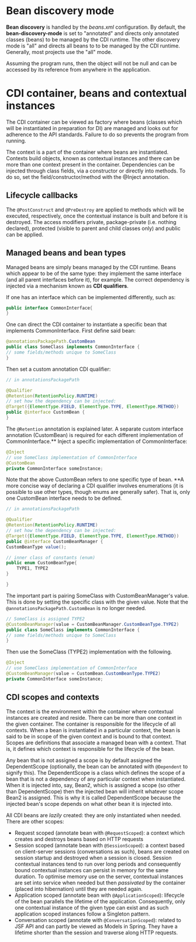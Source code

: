 # Bean discovery mode #

__Bean discovery__ is handled by the _beans.xml_ configuration. By default, the __bean-discovery-mode__ is
set to "annotated" and directs only annotated classes (beans) to be managed by the CDI runtime. The other discovery
mode is "all" and directs all beans to to be managed by the CDI runtime. Generally, most projects use the "all"
mode.

Assuming the program runs, then the object will not be null and can be accessed by its reference from anywhere in the application.

# CDI container, beans and contextual instances #

The CDI container can be viewed as factory where beans (classes which will be instantiated in preparation for DI) are managed and looks out for adherence to the API standards. Failure to do so prevents the program from running.

The context is a part of the container where beans are instantiated. Contexts build objects, known as contextual instances and there can be more than one context present in the container. Dependencies can be injected through class fields, via a constructor or directly into methods. To do so, set the field/constructor/method with the @Inject annotation.

## Lifecycle callbacks ##

The ```@PostConstruct``` and ```@PreDestroy``` are applied to methods which will be executed, respectively, once the contextual instance is built and before it is destroyed. The access modifiers private, package-private (i.e. nothing declared), protected (visible to parent and child classes only) and public can be applied.

## Managed beans and bean types ##

Managed beans are simply beans managed by the CDI runtime. Beans which appear to be of the same type: they implement the same interface (and all parent interfaces before it), for example. The correct dependency is injected via a mechanism known as __CDI qualifiers__.

If one has an interface which can be implemented differently, such as:

```java
public interface CommonInterface{
}
```

One can direct the CDI container to instantiate a specific bean that implements CommonInterface. First define said bean:

```java
@annotationsPackagePath.CustomBean
public class SomeClass implements CommonInterface {
// some fields/methods unique to SomeClass
}
```

Then set a custom annotation CDI qualifier:

```java
// in annotationsPackagePath

@Qualifier
@Retention(RetentionPolicy.RUNTIME)
// set how the dependency can be injected:
@Target({ElementType.FIELD, ElementType.TYPE, ElementType.METHOD})
public @interface CustomBean {
}
```

The ```@Retention``` annotation is explained later. A separate custom interface annotation (CustomBean) is required for each different implementation of CommonInterface.** Inject a specific implementation of CommonInterface:

```java
@Inject
// use SomeClass implementation of CommonInterface
@CustomBean
private CommonInterface someInstance;
```

Note that the above CustomBean refers to one specific type of bean. **A more concise way of declaring a CDI qualifier involves enumerations (it is possible to use other types, though enums are generally safer). That is, only one CustomBean interface needs to be defined.

```java
// in annotationsPackagePath

@Qualifier
@Retention(RetentionPolicy.RUNTIME)
// set how the dependency can be injected:
@Target({ElementType.FIELD, ElementType.TYPE, ElementType.METHOD})
public @interface CustomBeanManager {
CustomBeanType value();

// inner class of constants (enum)
public enum CustomBeanType{
    TYPE1, TYPE2
}

}
```

The important part is pairing SomeClass with CustomBeanManager's value. This is done by setting the specific class with the given value. Note that the ```@annotationsPackagePath.CustomBean``` is no longer needed.

```java
// SomeClass is assigned TYPE2
@CustomBeanManager(value = CustomBeanManager.CustomBeanType.TYPE2)
public class SomeClass implements CommonInterface {
// some fields/methods unique to SomeClass
}
```

Then use the SomeClass (TYPE2) implementation with the following.

```java
@Inject
// use SomeClass implementation of CommonInterface
@CustomBeanManager(value = CustomBean.CustomBeanType.TYPE2)
private CommonInterface someInstance;
```

## CDI scopes and contexts ##

The context is the environment within the container where contextual instances are created and reside. There can be more than one context in the given container. The container is responsible for the lifecycle of all contexts. When a bean is instantiated in a particular context, the bean is said to be in scope of the given context and is bound to that context. Scopes are definitions that associate a managed bean with a context. That is, it defines which context is responsible for the lifecycle of the bean.

Any bean that is not assigned a scope is by default assigned the DependentScope (optionally, the bean can be annotated with ```@Dependent``` to signify this). The DependentScope is a class which defines the scope of a bean that is not a dependency of any particular context when instantiated. When it is injected into, say, Bean2, which is assigned a scope (so other than DependentScope) then the injected bean will inherit whatever scope Bean2 is assigned. This is why it is called DependentScope because the injected bean's scope depends on what other bean it is injected into.

All CDI beans are <i>lazily</i> created: they are only instantiated when needed. There are other scopes:

+ Request scoped (annotate bean with ```@RequestScoped```): a context which creates and destroys beans based on HTTP requests
+ Session scoped (annotate bean with ```@SessionScoped```): a context based on client-server sessions (conversations as such), beans are created on session startup and destroyed when a session is closed. Session contextual instances tend to run over long periods and consequently bound contextual instances can persist in memory for the same duration. To optimise memory use on the server, contextual instances are set into service when needed but then _passivated_ by the container (placed into hibernation) until they are needed again.
+ Application scoped (annotate bean with ```@ApplicationScoped```): lifecycle of the bean parallels the lifetime of the application. Consequently, only one contextual instance of the given type can exist and as such application scoped instances follow a Singleton pattern.
+ Conversation scoped (annotate with ```@ConversationScoped```): related to JSF API and can partly be viewed as Models in Spring. They have a lifetime shorter than the session and traverse along HTTP requests.
